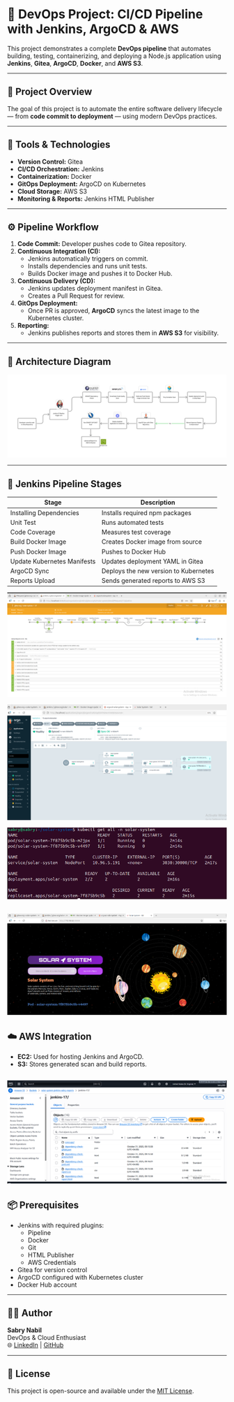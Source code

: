 # 🚀 DevOps Project: CI/CD Pipeline with Jenkins, ArgoCD & AWS

This project demonstrates a complete **DevOps pipeline** that automates building, testing, containerizing, and deploying a Node.js application using **Jenkins**, **Gitea**, **ArgoCD**, **Docker**, and **AWS S3**.

---

## 🧠 Project Overview
The goal of this project is to automate the entire software delivery lifecycle — from **code commit to deployment** — using modern DevOps practices.

---

## 🧩 Tools & Technologies
- **Version Control:** Gitea  
- **CI/CD Orchestration:** Jenkins  
- **Containerization:** Docker  
- **GitOps Deployment:** ArgoCD on Kubernetes  
- **Cloud Storage:** AWS S3  
- **Monitoring & Reports:** Jenkins HTML Publisher  

---

## ⚙️ Pipeline Workflow

1. **Code Commit:** Developer pushes code to Gitea repository.  
2. **Continuous Integration (CI):**  
   - Jenkins automatically triggers on commit.  
   - Installs dependencies and runs unit tests.  
   - Builds Docker image and pushes it to Docker Hub.  
3. **Continuous Delivery (CD):**  
   - Jenkins updates deployment manifest in Gitea.  
   - Creates a Pull Request for review.  
4. **GitOps Deployment:**  
   - Once PR is approved, **ArgoCD** syncs the latest image to the Kubernetes cluster.  
5. **Reporting:**  
   - Jenkins publishes reports and stores them in **AWS S3** for visibility.  

---

## 🧱 Architecture Diagram

![DevOps Architecture Diagram](./imgs/1.png)


---

## 🧩 Jenkins Pipeline Stages
| Stage | Description |
|--------|-------------|
| Installing Dependencies | Installs required npm packages |
| Unit Test | Runs automated tests |
| Code Coverage | Measures test coverage |
| Build Docker Image | Creates Docker image from source |
| Push Docker Image | Pushes to Docker Hub |
| Update Kubernetes Manifests | Updates deployment YAML in Gitea |
| ArgoCD Sync | Deploys the new version to Kubernetes |
| Reports Upload | Sends generated reports to AWS S3 |

![DevOps Jenkins Pipeline](./imgs/2.png)

![DevOps Jenkins Pipeline](./imgs/4.png)

![DevOps Jenkins Pipeline](./imgs/5.png)

![DevOps Jenkins Pipeline](./imgs/6.png)
---

## ☁️ AWS Integration
- **EC2:** Used for hosting Jenkins and ArgoCD.  
- **S3:** Stores generated scan and build reports.  

![S3-Reports](./imgs/3.png)
---

## 📦 Prerequisites
- Jenkins with required plugins:
  - Pipeline
  - Docker
  - Git
  - HTML Publisher
  - AWS Credentials
- Gitea for version control
- ArgoCD configured with Kubernetes cluster
- Docker Hub account

---

## 🧑‍💻 Author
**Sabry Nabil**  
DevOps & Cloud Enthusiast  
🌐 [LinkedIn](https://linkedin.com/in/sabrynabil) | [GitHub](https://github.com/sabrynabil)

---

## 🪪 License
This project is open-source and available under the [MIT License](LICENSE).
